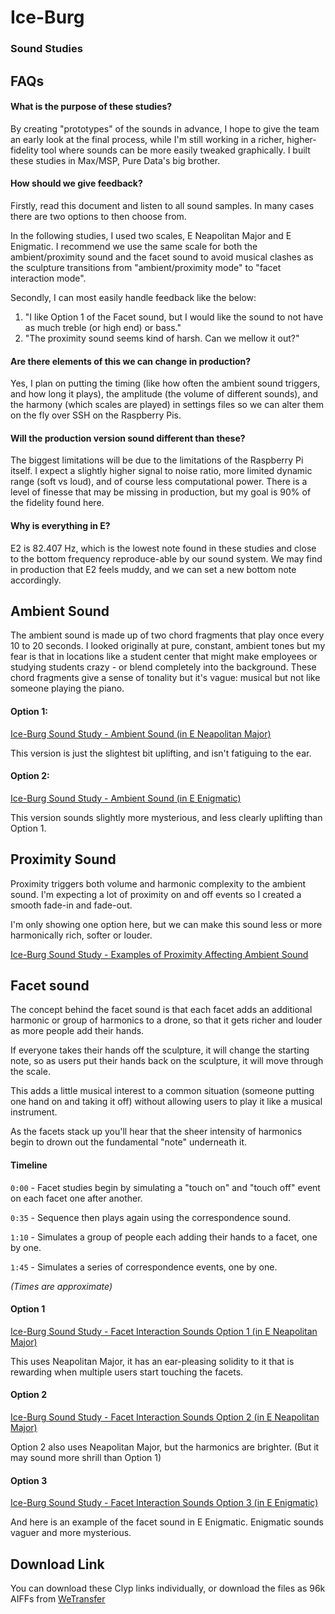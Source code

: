 # Ice-Burg
### Sound Studies

## FAQs

#### What is the purpose of these studies?
By creating "prototypes" of the sounds in advance, I hope to give the team an early look at the final process, while I'm still working in a richer, higher-fidelity tool where sounds can be more easily tweaked graphically. I built these studies in Max/MSP, Pure Data's big brother.

#### How should we give feedback?
Firstly, read this document and listen to all sound samples. In many cases there are two options to then choose from.

In the following studies, I used two scales, E Neapolitan Major and E Enigmatic. I recommend we use the same scale for both the ambient/proximity sound and the facet sound to avoid musical clashes as the sculpture transitions from "ambient/proximity mode" to "facet interaction mode".

Secondly, I can most easily handle feedback like the below:

1. "I like Option 1 of the Facet sound, but I would like the sound to not have as much treble (or high end) or bass."
2. "The proximity sound seems kind of harsh. Can we mellow it out?"

#### Are there elements of this we can change in production?
Yes, I plan on putting the timing (like how often the ambient sound triggers, and how long it plays), the amplitude (the volume of different sounds), and the harmony (which scales are played) in settings files so we can alter them on the fly over SSH on the Raspberry Pis.

#### Will the production version sound different than these?
The biggest limitations will be due to the limitations of the Raspberry Pi itself. I expect a slightly higher signal to noise ratio, more limited dynamic range (soft vs loud), and of course less computational power. There is a level of finesse that may be missing in production, but my goal is 90% of the fidelity found here.

#### Why is everything in E?
E2 is 82.407 Hz, which is the lowest note found in these studies and close to the bottom frequency reproduce-able by our sound system. We may find in production that E2 feels muddy, and we can set a new bottom note accordingly.

## Ambient Sound

The ambient sound is made up of two chord fragments that play once every 10 to 20 seconds. I looked originally at pure, constant, ambient tones but my fear is that in locations like a student center that might make employees or studying students crazy - or blend completely into the background. These chord fragments give a sense of tonality but it's vague: musical but not like someone playing the piano.

#### Option 1:
[Ice-Burg Sound Study - Ambient Sound (in E Neapolitan Major)](https://clyp.it/3cxbvcp3)

This version is just the slightest bit uplifting, and isn't fatiguing to the ear.

#### Option 2:
[Ice-Burg Sound Study - Ambient Sound (in E Enigmatic)](https://clyp.it/qqfkvaw2)

This version sounds slightly more mysterious, and less clearly uplifting than Option 1.

## Proximity Sound
Proximity triggers both volume and harmonic complexity to the ambient sound. I'm expecting a lot of proximity on and off events so I created a smooth fade-in and fade-out.

I'm only showing one option here, but we can make this sound less or more harmonically rich, softer or louder.

[Ice-Burg Sound Study - Examples of Proximity Affecting Ambient Sound](https://clyp.it/14i1hz3d)

## Facet sound

The concept behind the facet sound is that each facet adds an additional harmonic or group of harmonics to a drone, so that it gets richer and louder as more people add their hands.

If everyone takes their hands off the sculpture, it will change the starting note, so as users put their hands back on the sculpture, it will move through the scale.

This adds a little musical interest to a common situation (someone putting one hand on and taking it off) without allowing users to play it like a musical instrument.

As the facets stack up you'll hear that the sheer intensity of harmonics begin to drown out the fundamental "note" underneath it.

#### Timeline
`0:00` - Facet studies begin by simulating a "touch on" and "touch off" event on each facet one after another.

`0:35` - Sequence then plays again using the correspondence sound.

`1:10` - Simulates a group of people each adding their hands to a facet, one by one.

`1:45` - Simulates a series of correspondence events, one by one.

_(Times are approximate)_

#### Option 1
[Ice-Burg Sound Study - Facet Interaction Sounds Option 1 (in E Neapolitan Major)](https://clyp.it/clcqbibw)

This uses Neapolitan Major, it has an ear-pleasing solidity to it that is rewarding when multiple users start touching the facets.

#### Option 2
[Ice-Burg Sound Study - Facet Interaction Sounds Option 2 (in E Neapolitan Major)](https://clyp.it/nyfey1lj)

Option 2 also uses Neapolitan Major, but the harmonics are brighter. (But it may sound more shrill than Option 1)

#### Option 3
[Ice-Burg Sound Study - Facet Interaction Sounds Option 3 (in E Enigmatic)](https://clyp.it/ns4st3nm)

And here is an example of the facet sound in E Enigmatic. Enigmatic sounds vaguer and more mysterious.

## Download Link
You can download these Clyp links individually, or download the files as 96k AIFFs from [WeTransfer](https://we.tl/XJhKVGPsHW)
